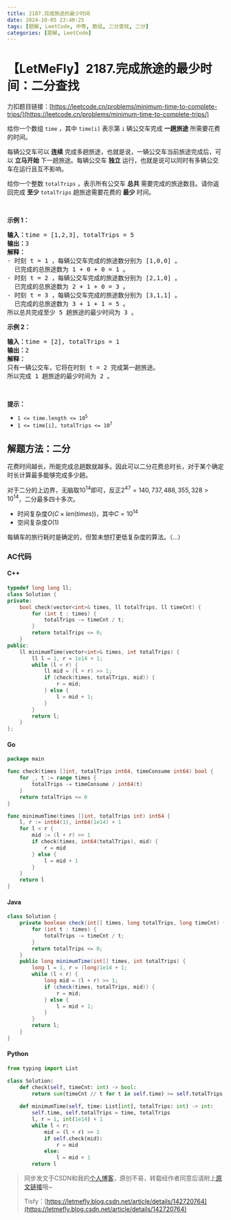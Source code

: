 ```yaml
---
title: 2187.完成旅途的最少时间
date: 2024-10-05 23:40:25
tags: [题解, LeetCode, 中等, 数组, 二分查找, 二分]
categories: [题解, LeetCode]
---
```


# 【LetMeFly】2187.完成旅途的最少时间：二分查找

力扣题目链接：[https://leetcode.cn/problems/minimum-time-to-complete-trips/](https://leetcode.cn/problems/minimum-time-to-complete-trips/)

<p>给你一个数组&nbsp;<code>time</code>&nbsp;，其中&nbsp;<code>time[i]</code>&nbsp;表示第 <code>i</code>&nbsp;辆公交车完成 <strong>一趟</strong><strong>旅途</strong>&nbsp;所需要花费的时间。</p>

<p>每辆公交车可以 <strong>连续</strong> 完成多趟旅途，也就是说，一辆公交车当前旅途完成后，可以 <strong>立马开始</strong>&nbsp;下一趟旅途。每辆公交车 <strong>独立</strong>&nbsp;运行，也就是说可以同时有多辆公交车在运行且互不影响。</p>

<p>给你一个整数&nbsp;<code>totalTrips</code>&nbsp;，表示所有公交车&nbsp;<strong>总共</strong>&nbsp;需要完成的旅途数目。请你返回完成 <strong>至少</strong>&nbsp;<code>totalTrips</code>&nbsp;趟旅途需要花费的 <strong>最少</strong>&nbsp;时间。</p>

<p>&nbsp;</p>

<p><strong>示例 1：</strong></p>

<pre><b>输入：</b>time = [1,2,3], totalTrips = 5
<b>输出：</b>3
<strong>解释：</strong>
- 时刻 t = 1 ，每辆公交车完成的旅途数分别为 [1,0,0] 。
  已完成的总旅途数为 1 + 0 + 0 = 1 。
- 时刻 t = 2 ，每辆公交车完成的旅途数分别为 [2,1,0] 。
  已完成的总旅途数为 2 + 1 + 0 = 3 。
- 时刻 t = 3 ，每辆公交车完成的旅途数分别为 [3,1,1] 。
  已完成的总旅途数为 3 + 1 + 1 = 5 。
所以总共完成至少 5 趟旅途的最少时间为 3 。
</pre>

<p><strong>示例 2：</strong></p>

<pre><b>输入：</b>time = [2], totalTrips = 1
<b>输出：</b>2
<strong>解释：</strong>
只有一辆公交车，它将在时刻 t = 2 完成第一趟旅途。
所以完成 1 趟旅途的最少时间为 2 。
</pre>

<p>&nbsp;</p>

<p><strong>提示：</strong></p>

<ul>
	<li><code>1 &lt;= time.length &lt;= 10<sup>5</sup></code></li>
	<li><code>1 &lt;= time[i], totalTrips &lt;= 10<sup>7</sup></code></li>
</ul>


    
## 解题方法：二分

花费时间越长，所能完成总趟数就越多。因此可以二分花费总时长，对于某个确定时长计算最多能够完成多少趟。

对于二分的上边界，无脑取$10^{14}$即可，反正$2^{47}=140,737,488,355,328\gt 10^{14}$，二分最多四十多次。

+ 时间复杂度$O(C\times len(times))$，其中$C=10^{14}$
+ 空间复杂度$O(1)$

每辆车的旅行耗时是确定的，但暂未想打更低复杂度的算法。（...）

### AC代码

#### C++

```cpp
typedef long long ll;
class Solution {
private:
    bool check(vector<int>& times, ll totalTrips, ll timeCnt) {
        for (int t : times) {
            totalTrips -= timeCnt / t;
        }
        return totalTrips <= 0;
    }
public:
    ll minimumTime(vector<int>& times, int totalTrips) {
        ll l = 1, r = 1e14 + 1;
        while (l < r) {
            ll mid = (l + r) >> 1;
            if (check(times, totalTrips, mid)) {
                r = mid;
            } else {
                l = mid + 1;
            }
        }
        return l;
    }
};
```

#### Go

```go
package main

func check(times []int, totalTrips int64, timeConsume int64) bool {
    for _, t := range times {
        totalTrips -= timeConsume / int64(t)
    }
    return totalTrips <= 0
}

func minimumTime(times []int, totalTrips int) int64 {
    l, r := int64(1), int64(1e14) + 1
    for l < r {
        mid := (l + r) >> 1
        if check(times, int64(totalTrips), mid) {
            r = mid
        } else {
            l = mid + 1
        }
    }
    return l
}
```

#### Java

```java
class Solution {
    private boolean check(int[] times, long totalTrips, long timeCnt) {
        for (int t : times) {
            totalTrips -= timeCnt / t;
        }
        return totalTrips <= 0;
    }
    public long minimumTime(int[] times, int totalTrips) {
        long l = 1, r = (long)1e14 + 1;
        while (l < r) {
            long mid = (l + r) >> 1;
            if (check(times, totalTrips, mid)) {
                r = mid;
            } else {
                l = mid + 1;
            }
        }
        return l;
    }
}
```

#### Python

```python
from typing import List

class Solution:
    def check(self, timeCnt: int) -> bool:
        return sum(timeCnt // t for t in self.time) >= self.totalTrips
    
    def minimumTime(self, time: List[int], totalTrips: int) -> int:
        self.time, self.totalTrips = time, totalTrips
        l, r = 1, int(1e14) + 1
        while l < r:
            mid = (l + r) >> 1
            if self.check(mid):
                r = mid
            else:
                l = mid + 1
        return l

```

> 同步发文于CSDN和我的[个人博客](https://blog.letmefly.xyz/)，原创不易，转载经作者同意后请附上[原文链接](https://blog.letmefly.xyz/2024/10/05/LeetCode%202187.%E5%AE%8C%E6%88%90%E6%97%85%E9%80%94%E7%9A%84%E6%9C%80%E5%B0%91%E6%97%B6%E9%97%B4/)哦~
>
> Tisfy：[https://letmefly.blog.csdn.net/article/details/142720764](https://letmefly.blog.csdn.net/article/details/142720764)
